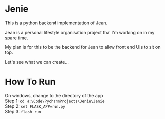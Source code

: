 # Jenie

This is a python backend implementation of Jean.

Jean is a personal lifestyle organisation project that I'm working on in my spare time.

My plan is for this to be the backend for Jean to allow front end UIs to sit on top.

Let's see what we can create...

# How To Run
On windows, change to the directory of the app \
Step 1: ```cd H:\Code\PycharmProjects\Jenie\Jenie``` \
Step 2: ```set FLASK_APP=run.py``` \
Step 3: ```flash run``` 